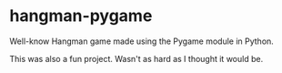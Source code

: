 # hangman-pygame
Well-know Hangman game made using the Pygame module in Python.

This was also a fun project. Wasn't as hard as I thought it would be.
